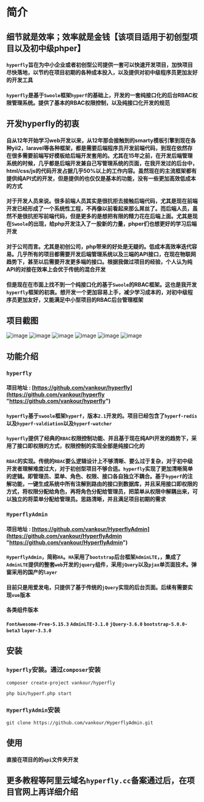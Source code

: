 # 简介
## 细节就是效率；效率就是金钱【该项目适用于初创型项目以及初中级phper】
#### `hyperfly`旨在为中小企业或者初创型公司提供一套可以快速开发项目，加快项目尽快落地，以节约在项目初期的各种成本投入，以及提供对初中级程序员更加友好的开发工具
#### `hyperfly`是基于`Swoole`框架`hyperf`的基础上，开发的一套纯接口化的后台RBAC权限管理系统。提供了基本的RBAC权限控制，以及纯接口化开发的规范
## 开发hyperfly的初衷
#### **自**从12年开始学习web开发以来，从12年那会接触到的smarty模板引擎到现在各种yii2，laravel等各种框架，都是需要后端程序员开发前端代码，到现在依然存在很多需要前端写好模板给后端开发套用的。尤其在15年之前，在开发后端管理系统的时候，几乎都是后端开发兼自己写管理系统的页面，在我开发过的后台中，html/css/js的代码开发占据几乎50%以上的工作内容。虽然现在的主流框架都有提供纯API式的开发，但是提供的也仅仅是基本的功能，没有一些更加高效低成本的方式
#### **对**于开发人员来说。很多前端人员其实是很抗拒去接触后端代码，尤其是现在前端开发已经形成了一个系统性工程，不再像以前看起来那么屌丝了。而后端人员，虽然不是很抗拒写前端代码，但是更多的是想把有限的精力花在后端上面。尤其是现在`Swoole`的出现，给php开发注入了一股新的力量，phper们也想更好的学习后端开发
#### **对**于公司而言。尤其是初创公司，php带来的好处是无疑的。低成本高效率迭代容易。几乎所有的项目都需要开发后端管理系统以及三端的API接口，在现在物联网趋势下，甚至以后需要开发更多端的接口。根据我做过项目的经验，个人认为纯API的对接在效率上会优于传统的混合开发
#### **但**是现在在市面上找不到一个纯接口化的基于`Swoole`的RBAC框架。这也是我开发`hyperfly`框架的初衷。想开发一个更加容易上手，减少学习成本的，对初中级程序员更加友好，又能满足中小型项目的RBAC后台管理框架
## 项目截图
![image](http://yangjianyong.cn/wp-content/uploads/2021/05/hyperfly01.png)
![image](http://yangjianyong.cn/wp-content/uploads/2021/05/hyperfly02.png)
![image](http://yangjianyong.cn/wp-content/uploads/2021/05/hyperfly03.png)
![image](http://yangjianyong.cn/wp-content/uploads/2021/05/hyperfly04.png)
![image](http://yangjianyong.cn/wp-content/uploads/2021/05/hyperfly05.png)
![image](http://yangjianyong.cn/wp-content/uploads/2021/05/hyperfly06.png)
## 功能介绍
### `hyperfly`
#### 项目地址 : [https://github.com/vankour/hyperfly](https://github.com/vankour/hyperfly "https://github.com/vankour/hyperfly")
#### `hyperfly`基于`swoole`框架`hyperf`，版本`2.1`开发的。项目已经包含了`hyperf-redis`以及`hyperf-valdiation`以及`hyperf-watcher`
#### `hyperfly`提供了经典的`RBAC`权限控制功能、并且基于现在纯API开发的趋势下，采用了接口即权限的方式，权限控制的实现全部是纯接口化的
#### `RBAC`的实现。传统的`RBAC`要么逻辑设计上不够清晰、要么过于复杂，对于初中级开发者理解难度过大，对于初创型项目不够合适。`hyperfly`实现了更加清晰简单的逻辑。即管理员、菜单、角色、权限、接口各自独立不耦合。基于`hyperf`的注解功能，一键生成系统中所有注解到路由的接口到数据库，并且采用接口即权限的方式，将权限分配给角色，再将角色分配给管理员，把菜单从权限中解耦出来，可以独立的将菜单分配给管理员。思路清晰，并且满足项目初期的需求
### `HyperflyAdmin`
#### 项目地址 : [https://github.com/vankour/HyperflyAdmin](https://github.com/vankour/HyperflyAdmin "https://github.com/vankour/HyperflyAdmin")
#### `HyperflyAdmin`，简称`HA`。`HA`采用了`bootstrap`后台框架`AdminLTE`，，集成了`AdminLTE`提供的整套`web`开发的`jquery`组件，采用`jQuery`以及`pjax`单页面技术。弹窗采用的国产的`layer`
#### **目前只是用爱发电，只提供了基于传统的`jQuery`实现的后台页面。后续有需要实现`vue`版本**
#### 各类组件版本
**`FontAwesome-Free-5.15.3`**
**`AdminLTE-3.1.0`**
**`jQuery-3.6.0`**
**`bootstrap-5.0.0-beta3`**
**`layer-3.3.0`**

## 安装
### `hyperfly`安装。通过`composer`安装
```shell
composer create-project vankour/hyperfly

php bin/hyperf.php start
```
### `HyperflyAdmin`安装
```shell
git clone https://github.com/vankour/HyperflyAdmin.git
```
## 使用
#### 直接在项目的的`api`文件夹开发
## 更多教程等阿里云域名`hyperfly.cc`备案通过后，在项目官网上再详细介绍
